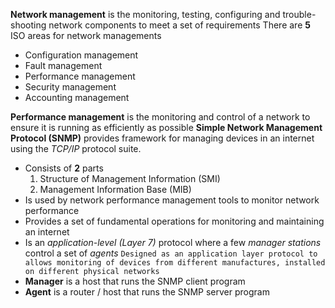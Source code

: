 **Network management** is the monitoring, testing, configuring and trouble-shooting network components to meet a set of requirements
There are **5** ISO areas for network managements
- Configuration management
- Fault management
- Performance management
- Security management
- Accounting management

**Performance management** is the monitoring and control of a network to ensure it is running as efficiently as possible
**Simple Network Management Protocol (SNMP)** provides framework for managing devices in an internet using the *TCP/IP*  protocol suite.
- Consists of **2** parts
	1. Structure of Management Information (SMI)
	2. Management Information Base (MIB)
- Is used by network performance management tools to monitor network performance
- Provides a set of fundamental operations for monitoring and maintaining an internet
- Is an *application-level (Layer 7)* protocol where a few *manager stations*  control a set of *agents*
`Designed as an application layer protocol to allows monitoring of devices from different manufactures, installed on different physical networks`
- **Manager** is a host that runs the SNMP client program
- **Agent** is a router / host that runs the SNMP server program
